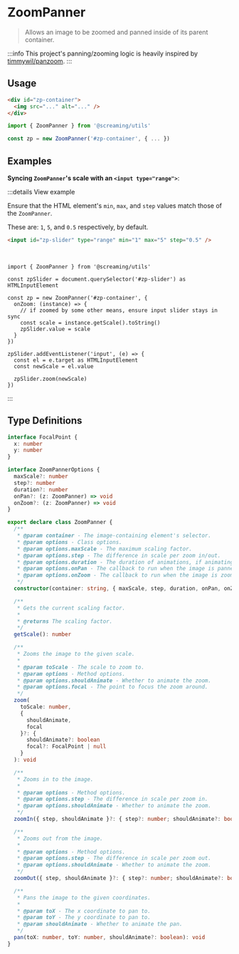 # ZoomPanner

> Allows an image to be zoomed and panned inside of its parent container.

:::info
This project's panning/zooming logic is heavily inspired by [timmywil/panzoom](https://github.com/timmywil/panzoom/).
:::

## Usage

```html
<div id="zp-container">
  <img src="..." alt="..." />
</div>
```

```ts
import { ZoomPanner } from '@screaming/utils'

const zp = new ZoomPanner('#zp-container', { ... })
```

## Examples

**Syncing `ZoomPanner`'s scale with an `<input type="range">`**:

:::details View example

Ensure that the HTML element's `min`, `max`, and `step` values match those of the `ZoomPanner`.

These are: `1`, `5`, and `0.5` respectively, by default.

```html
<input id="zp-slider" type="range" min="1" max="5" step="0.5" />
```

<br/>

```ts{6-10}
import { ZoomPanner } from '@screaming/utils'

const zpSlider = document.querySelector('#zp-slider') as HTMLInputElement

const zp = new ZoomPanner('#zp-container', {
  onZoom: (instance) => {
    // if zoomed by some other means, ensure input slider stays in sync
    const scale = instance.getScale().toString()
    zpSlider.value = scale
  }
})

zpSlider.addEventListener('input', (e) => {
  const el = e.target as HTMLInputElement
  const newScale = el.value

  zpSlider.zoom(newScale)
})
```

:::

## Type Definitions

```ts
interface FocalPoint {
  x: number
  y: number
}

interface ZoomPannerOptions {
  maxScale?: number
  step?: number
  duration?: number
  onPan?: (z: ZoomPanner) => void
  onZoom?: (z: ZoomPanner) => void
}

export declare class ZoomPanner {
  /**
   * @param container - The image-containing element's selector.
   * @param options - Class options.
   * @param options.maxScale - The maximum scaling factor.
   * @param options.step - The difference in scale per zoom in/out.
   * @param options.duration - The duration of animations, if animating.
   * @param options.onPan - The callback to run when the image is panned.
   * @param options.onZoom - The callback to run when the image is zoomed.
   */
  constructor(container: string, { maxScale, step, duration, onPan, onZoom }?: ZoomPannerOptions)

  /**
   * Gets the current scaling factor.
   *
   * @returns The scaling factor.
   */
  getScale(): number

  /**
   * Zooms the image to the given scale.
   *
   * @param toScale - The scale to zoom to.
   * @param options - Method options.
   * @param options.shouldAnimate - Whether to animate the zoom.
   * @param options.focal - The point to focus the zoom around.
   */
  zoom(
    toScale: number,
    {
      shouldAnimate,
      focal
    }?: {
      shouldAnimate?: boolean
      focal?: FocalPoint | null
    }
  ): void

  /**
   * Zooms in to the image.
   *
   * @param options - Method options.
   * @param options.step - The difference in scale per zoom in.
   * @param options.shouldAnimate - Whether to animate the zoom.
   */
  zoomIn({ step, shouldAnimate }?: { step?: number; shouldAnimate?: boolean }): void

  /**
   * Zooms out from the image.
   *
   * @param options - Method options.
   * @param options.step - The difference in scale per zoom out.
   * @param options.shouldAnimate - Whether to animate the zoom.
   */
  zoomOut({ step, shouldAnimate }?: { step?: number; shouldAnimate?: boolean }): void

  /**
   * Pans the image to the given coordinates.
   *
   * @param toX - The x coordinate to pan to.
   * @param toY - The y coordinate to pan to.
   * @param shouldAnimate - Whether to animate the pan.
   */
  pan(toX: number, toY: number, shouldAnimate?: boolean): void
}
```
